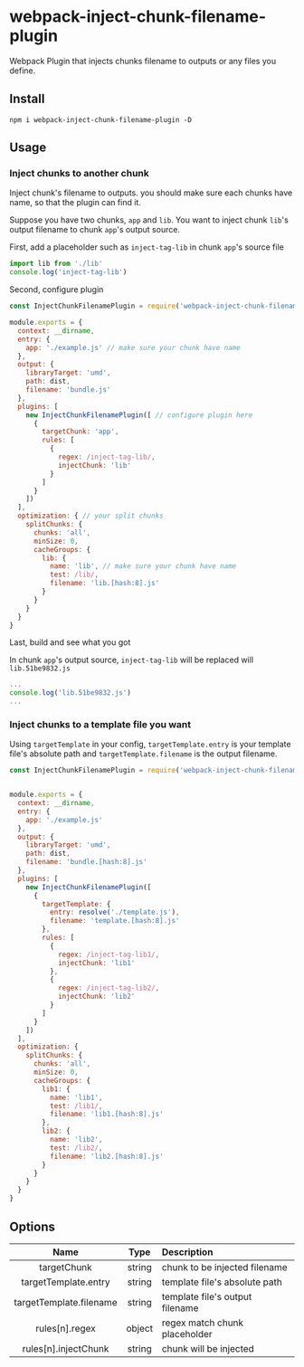 # webpack-inject-chunk-filename-plugin

Webpack Plugin that injects chunks filename to outputs or any files you define.

## Install

`npm i webpack-inject-chunk-filename-plugin -D`

## Usage

### Inject chunks to another chunk

Inject chunk's filename to outputs. you should make sure each chunks have name, so that the plugin can find it.

Suppose you have two chunks, `app` and `lib`. You want to inject chunk `lib`'s output filename to chunk `app`'s output source.

First, add a placeholder such as `inject-tag-lib` in chunk `app`'s source file

```js
import lib from './lib'
console.log('inject-tag-lib')
```

Second, configure plugin

```js
const InjectChunkFilenamePlugin = require('webpack-inject-chunk-filename-plugin')

module.exports = {
  context: __dirname,
  entry: {
    app: './example.js' // make sure your chunk have name
  },
  output: {
    libraryTarget: 'umd',
    path: dist,
    filename: 'bundle.js'
  },
  plugins: [
    new InjectChunkFilenamePlugin([ // configure plugin here
      {
        targetChunk: 'app',
        rules: [
          {
            regex: /inject-tag-lib/,
            injectChunk: 'lib'
          }
        ]
      }
    ])
  ],
  optimization: { // your split chunks
    splitChunks: {
      chunks: 'all',
      minSize: 0,
      cacheGroups: {
        lib: {
          name: 'lib', // make sure your chunk have name
          test: /lib/,
          filename: 'lib.[hash:8].js'
        }
      }
    }
  }
}
```

Last, build and see what you got

In chunk `app`'s output source, `inject-tag-lib` will be replaced will `lib.51be9832.js`

```js
...
console.log('lib.51be9832.js')
...
```

### Inject chunks to a template file you want

Using `targetTemplate` in your config, `targetTemplate.entry` is your template file's absolute path and `targetTemplate.filename` is the output filename.

```js
const InjectChunkFilenamePlugin = require('webpack-inject-chunk-filename-plugin')


module.exports = {
  context: __dirname,
  entry: {
    app: './example.js'
  },
  output: {
    libraryTarget: 'umd',
    path: dist,
    filename: 'bundle.[hash:8].js'
  },
  plugins: [
    new InjectChunkFilenamePlugin([
      {
        targetTemplate: {
          entry: resolve('./template.js'),
          filename: 'template.[hash:8].js'
        },
        rules: [
          {
            regex: /inject-tag-lib1/,
            injectChunk: 'lib1'
          },
          {
            regex: /inject-tag-lib2/,
            injectChunk: 'lib2'
          }
        ]
      }
    ])
  ],
  optimization: {
    splitChunks: {
      chunks: 'all',
      minSize: 0,
      cacheGroups: {
        lib1: {
          name: 'lib1',
          test: /lib1/,
          filename: 'lib1.[hash:8].js'
        },
        lib2: {
          name: 'lib2',
          test: /lib2/,
          filename: 'lib2.[hash:8].js'
        }
      }
    }
  }
}
```

## Options

|Name|Type|Description|
|:--:|:--:|:----------|
|targetChunk|string|chunk to be injected filename|
|targetTemplate.entry|string|template file's absolute path|
|targetTemplate.filename|string|template file's output filename|
|rules[n].regex|object|regex match chunk placeholder|
|rules[n].injectChunk|string|chunk will be injected|
